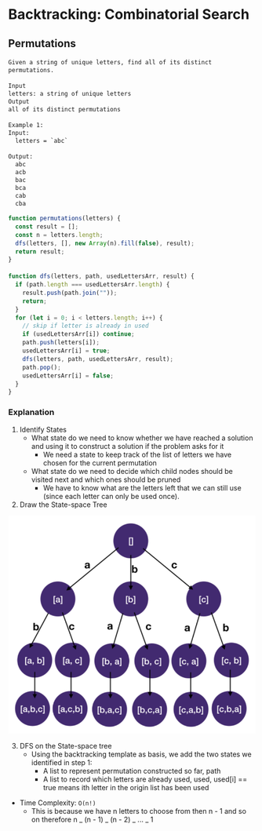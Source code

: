 # Backtracking: Combinatorial Search

## Permutations

```
Given a string of unique letters, find all of its distinct permutations.

Input
letters: a string of unique letters
Output
all of its distinct permutations

Example 1:
Input:
  letters = `abc`

Output:
  abc
  acb
  bac
  bca
  cab
  cba
```

```javascript
function permutations(letters) {
  const result = [];
  const n = letters.length;
  dfs(letters, [], new Array(n).fill(false), result);
  return result;
}

function dfs(letters, path, usedLettersArr, result) {
  if (path.length === usedLettersArr.length) {
    result.push(path.join(""));
    return;
  }
  for (let i = 0; i < letters.length; i++) {
    // skip if letter is already in used
    if (usedLettersArr[i]) continue;
    path.push(letters[i]);
    usedLettersArr[i] = true;
    dfs(letters, path, usedLettersArr, result);
    path.pop();
    usedLettersArr[i] = false;
  }
}
```

### Explanation

1. Identify States
   - What state do we need to know whether we have reached a solution and using it to construct a solution if the problem asks for it
     - We need a state to keep track of the list of letters we have chosen for the current permutation
   - What state do we need to decide which child nodes should be visited next and which ones should be pruned
     - We have to know what are the letters left that we can still use (since each letter can only be used once).
2. Draw the State-space Tree

![permutation](../../../images/permutation.png)

3. DFS on the State-space tree
   - Using the backtracking template as basis, we add the two states we identified in step 1:
     - A list to represent permutation constructed so far, path
     - A list to record which letters are already used, used, used[i] == true means ith letter in the origin list has been used

- Time Complexity: `O(n!)`
  - This is because we have n letters to choose from then n - 1 and so on therefore n _ (n - 1) _ (n - 2) _ ... _ 1
